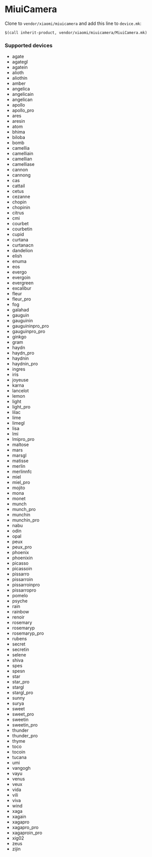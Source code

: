 # MiuiCamera

Clone to `vendor/xiaomi/miuicamera` and add this line to `device.mk`:
```
$(call inherit-product, vendor/xiaomi/miuicamera/MiuiCamera.mk)
```

### Supported devices
* agate
* agategl
* agatein
* alioth
* aliothin
* amber
* angelica
* angelicain
* angelican
* apollo
* apollo_pro
* ares
* aresin
* atom
* bhima
* biloba
* bomb
* camellia
* camelliain
* camellian
* camelliase
* cannon
* cannong
* cas
* cattail
* cetus
* cezanne
* chopin
* chopinin
* citrus
* cmi
* courbet
* courbetin
* cupid
* curtana
* curtanacn
* dandelion
* elish
* enuma
* eos
* evergo
* evergoin
* evergreen
* excalibur
* fleur
* fleur_pro
* fog
* galahad
* gauguin
* gauguinin
* gauguininpro_pro
* gauguinpro_pro
* ginkgo
* gram
* haydn
* haydn_pro
* haydnin
* haydnin_pro
* ingres
* iris
* joyeuse
* karna
* lancelot
* lemon
* light
* light_pro
* lilac
* lime
* limegl
* lisa
* lmi
* lmipro_pro
* maltose
* mars
* marsgl
* matisse
* merlin
* merlinnfc
* miel
* miel_pro
* mojito
* mona
* monet
* munch
* munch_pro
* munchin
* munchin_pro
* nabu
* odin
* opal
* peux
* peux_pro
* phoenix
* phoenixin
* picasso
* picassoin
* pissarro
* pissarroin
* pissarroinpro
* pissarropro
* pomelo
* psyche
* rain
* rainbow
* renoir
* rosemary
* rosemaryp
* rosemaryp_pro
* rubens
* secret
* secretin
* selene
* shiva
* spes
* spesn
* star
* star_pro
* stargl
* stargl_pro
* sunny
* surya
* sweet
* sweet_pro
* sweetin
* sweetin_pro
* thunder
* thunder_pro
* thyme
* toco
* tocoin
* tucana
* umi
* vangogh
* vayu
* venus
* veux
* vida
* vili
* viva
* wind
* xaga
* xagain
* xagapro
* xagapro_pro
* xagaproin_pro
* xig02
* zeus
* zijin
